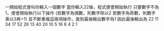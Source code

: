 一開始程式會叫你輸入一個數字
當你輸入22後，程式便會開始執行
只要數字不為1，便會開始執行以下操作
{若數字為偶數，則數字除以2
若數字為奇數，則數字乘以3再+1}
並不斷重複這兩項操作，直到最後輸出數字為1
因此最後輸出為
22
11
34
17
52
26
13
40
20
10
5
16
8
4
2
1
